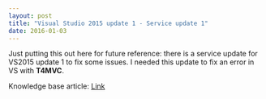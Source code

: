 ```yaml
---
layout: post
title: "Visual Studio 2015 update 1 - Service update 1"
date: 2016-01-03
---
```


Just putting this out here for future reference: there is a service update for VS2015 update 1 to fix some issues. I needed this update to fix an error in VS with **T4MVC**. 

Knowledge base article: [Link](https://www.microsoft.com/en-us/download/confirmation.aspx?id=50376)